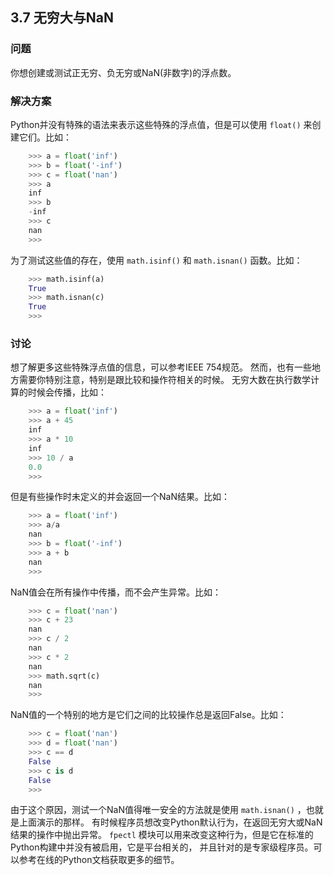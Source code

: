 ## 3.7 无穷大与NaN ##
### 问题 ###
你想创建或测试正无穷、负无穷或NaN(非数字)的浮点数。
### 解决方案 ###
Python并没有特殊的语法来表示这些特殊的浮点值，但是可以使用 ``float()`` 来创建它们。比如：
```python
    >>> a = float('inf')
    >>> b = float('-inf')
    >>> c = float('nan')
    >>> a
    inf
    >>> b
    -inf
    >>> c
    nan
    >>>

```
为了测试这些值的存在，使用 ``math.isinf()`` 和 ``math.isnan()`` 函数。比如：
```python
    >>> math.isinf(a)
    True
    >>> math.isnan(c)
    True
    >>>

```
### 讨论 ###
想了解更多这些特殊浮点值的信息，可以参考IEEE 754规范。
然而，也有一些地方需要你特别注意，特别是跟比较和操作符相关的时候。
无穷大数在执行数学计算的时候会传播，比如：
```python
    >>> a = float('inf')
    >>> a + 45
    inf
    >>> a * 10
    inf
    >>> 10 / a
    0.0
    >>>

```
但是有些操作时未定义的并会返回一个NaN结果。比如：
```python
    >>> a = float('inf')
    >>> a/a
    nan
    >>> b = float('-inf')
    >>> a + b
    nan
    >>>

```
NaN值会在所有操作中传播，而不会产生异常。比如：
```python
    >>> c = float('nan')
    >>> c + 23
    nan
    >>> c / 2
    nan
    >>> c * 2
    nan
    >>> math.sqrt(c)
    nan
    >>>

```
NaN值的一个特别的地方是它们之间的比较操作总是返回False。比如：
```python
    >>> c = float('nan')
    >>> d = float('nan')
    >>> c == d
    False
    >>> c is d
    False
    >>>

```
由于这个原因，测试一个NaN值得唯一安全的方法就是使用 ``math.isnan()`` ，也就是上面演示的那样。
有时候程序员想改变Python默认行为，在返回无穷大或NaN结果的操作中抛出异常。
``fpectl`` 模块可以用来改变这种行为，但是它在标准的Python构建中并没有被启用，它是平台相关的，
并且针对的是专家级程序员。可以参考在线的Python文档获取更多的细节。
